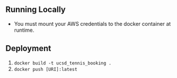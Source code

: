 ## Running Locally

- You must mount your AWS credentials to the docker container at runtime.

## Deployment

1. `docker build -t ucsd_tennis_booking .`
2. `docker push [URI]:latest`